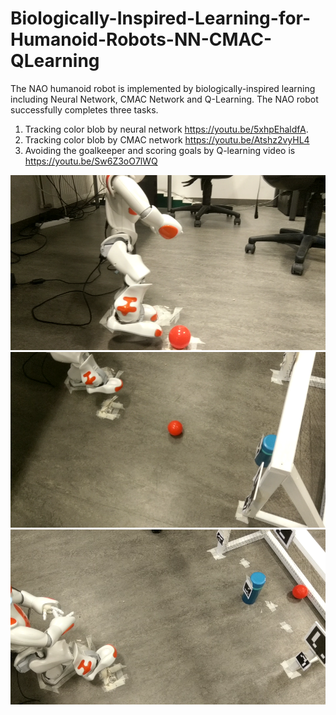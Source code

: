 # Biologically-Inspired-Learning-for-Humanoid-Robots-NN-CMAC-QLearning

The NAO humanoid robot is implemented by biologically-inspired learning including Neural Network, CMAC Network and Q-Learning.
The NAO robot successfully completes three tasks.
1. Tracking color blob by neural network https://youtu.be/5xhpEhaldfA.
2. Tracking color blob by CMAC network https://youtu.be/Atshz2vyHL4
3. Avoiding the goalkeeper and scoring goals by Q-learning video is https://youtu.be/Sw6Z3oO7lWQ

![alt text](https://github.com/AlexWUrobot/Biologically-Inspired-Learning-for-Humanoid-Robots-NN-CMAC-QLearning/blob/master/image/shoot0.png)
![alt text](https://github.com/AlexWUrobot/Biologically-Inspired-Learning-for-Humanoid-Robots-NN-CMAC-QLearning/blob/master/image/shoot1.png)
![alt text](https://github.com/AlexWUrobot/Biologically-Inspired-Learning-for-Humanoid-Robots-NN-CMAC-QLearning/blob/master/image/shoot2.png)
